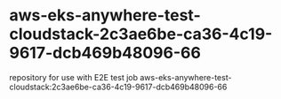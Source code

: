 # aws-eks-anywhere-test-cloudstack-2c3ae6be-ca36-4c19-9617-dcb469b48096-66
repository for use with E2E test job aws-eks-anywhere-test-cloudstack:2c3ae6be-ca36-4c19-9617-dcb469b48096-66
